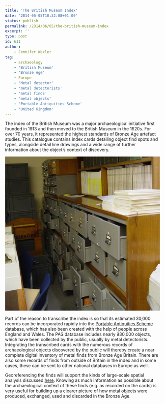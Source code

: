 ```yaml
---
title: 'The British Museum Index'
date: '2014-06-05T10:32:08+01:00'
status: publish
permalink: /2014/06/05/the-british-museum-index
excerpt: ''
type: post
id: 611
author:
    - Jennifer Wexler
tag:
    - archaeology
    - 'British Museum'
    - 'Bronze Age'
    - Europe
    - 'Metal detector'
    - 'metal detectorists'
    - 'metal finds'
    - 'metal objects'
    - 'Portable Antiquities Scheme'
    - 'United Kingdom'
---
```

The index of the British Museum was a major archaeological initiative first founded in 1913 and then moved to the British Museum in the 1920s. For over 70 years, it represented the highest standards of Bronze Age artefact studies. This catalogue contains index cards detailing object find spots and types, alongside detail line drawings and a wide range of further information about the object’s context of discovery.

![Drawers of index cards at the British Museum](../../../../uploads/2014/06/BM-Card-Index.jpeg) 

Part of the reason to transcribe the index is so that its estimated 30,000 records can be incorporated rapidly into the [Portable Antiquities Scheme](http://finds.org.uk/ "Portable Antiquities Scheme") database, which has also been created with the help of people across England and Wales. The PAS database includes nearly 930,000 objects, which have been collected by the public, usually by metal detectorists. Integrating the transcribed cards with the numerous records of archaeological objects discovered by the public will thereby create a near complete digital inventory of metal finds from Bronze Age Britain. There are also some records of finds from outside of Britain in the index and in some cases, these can be sent to other national databases in Europe as well.

Georeferencing the finds will support the kinds of large-scale spatial analysis discussed [here](http://discovery.ucl.ac.uk/1341767/). Knowing as much information as possible about the archaeological context of these finds (e.g. as recorded on the cards) is very useful for building up a clearer picture of how metal objects were produced, exchanged, used and discarded in the Bronze Age.